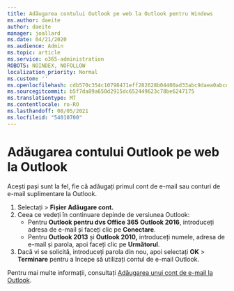 ```yaml
---
title: Adăugarea contului Outlook pe web la Outlook pentru Windows
ms.author: daeite
author: daeite
manager: joallard
ms.date: 04/21/2020
ms.audience: Admin
ms.topic: article
ms.service: o365-administration
ROBOTS: NOINDEX, NOFOLLOW
localization_priority: Normal
ms.custom: ''
ms.openlocfilehash: cdb570c354c10798471eff282628b04400ad33abc9daea0abce6cb4bcc55e41d
ms.sourcegitcommit: b5f7da89a650d2915dc652449623c78be6247175
ms.translationtype: MT
ms.contentlocale: ro-RO
ms.lasthandoff: 08/05/2021
ms.locfileid: "54010700"
---
```

# <a name="add-your-outlook-on-the-web-account-to-outlook"></a>Adăugarea contului Outlook pe web la Outlook

Acești pași sunt la fel, fie că adăugați primul cont de e-mail sau conturi de e-mail suplimentare la Outlook.

1. Selectați   >  **Fișier Adăugare cont.**
1. Ceea ce vedeți în continuare depinde de versiunea Outlook:
    - Pentru **Outlook pentru dvs Office 365** **Outlook 2016**, introduceți adresa de e-mail și faceți clic pe **Conectare**.
    - Pentru **Outlook 2013** și **Outlook 2010,** introduceți numele, adresa de e-mail și parola, apoi faceți clic pe **Următorul**.
1. Dacă vi se solicită, introduceți parola din nou, apoi selectați **OK**  >  **Terminare** pentru a începe să utilizați contul de e-mail Outlook.

Pentru mai multe informații, consultați [Adăugarea unui cont de e-mail la Outlook](https://support.office.com/article/6e27792a-9267-4aa4-8bb6-c84ef146101b).
